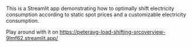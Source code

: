 This is a Streamlit app demonstrating how to optimally shift electricity consumption according to static spot prices and a customizable electricity consumption.

Play around with it on https://peteravg-load-shifting-srcoverview-9lmf62.streamlit.app/

